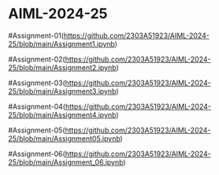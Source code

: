 # AIML-2024-25

#Assignment-01(https://github.com/2303A51923/AIML-2024-25/blob/main/Assignment1.ipynb)

#Assignment-02(https://github.com/2303A51923/AIML-2024-25/blob/main/Assignment2.ipynb)

#Assignment-03(https://github.com/2303A51923/AIML-2024-25/blob/main/Assignment3.ipynb)

#Assignment-04(https://github.com/2303A51923/AIML-2024-25/blob/main/Assignment4.ipynb)

#Assignment-05(https://github.com/2303A51923/AIML-2024-25/blob/main/Assignment05.ipynb)

#Assignment-06(https://github.com/2303A51923/AIML-2024-25/blob/main/Assignment_06.ipynb)
